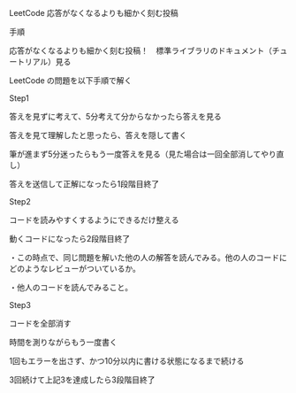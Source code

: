 LeetCode
応答がなくなるよりも細かく刻む投稿

手順

応答がなくなるよりも細かく刻む投稿！　標準ライブラリのドキュメント（チュートリアル）見る

LeetCode の問題を以下手順で解く

Step1

答えを見ずに考えて、5分考えて分からなかったら答えを見る

答えを見て理解したと思ったら、答えを隠して書く

筆が進まず5分迷ったらもう一度答えを見る（見た場合は一回全部消してやり直し）

答えを送信して正解になったら1段階目終了

Step2

コードを読みやすくするようにできるだけ整える

動くコードになったら2段階目終了 

・この時点で、同じ問題を解いた他の人の解答を読んでみる。他の人のコードにどのようなレビューがついているか。

・他人のコードを読んでみること。

Step3

コードを全部消す

時間を測りながらもう一度書く

1回もエラーを出さず、かつ10分以内に書ける状態になるまで続ける

3回続けて上記3を達成したら3段階目終了


